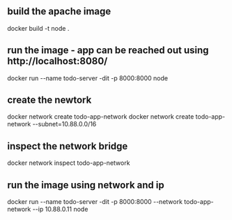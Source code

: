 ## build the apache image
docker build -t node .

## run the image - app can be reached out using http://localhost:8080/
docker run --name todo-server -dit -p 8000:8000 node 

## create the newtork
docker network create todo-app-network
docker network create todo-app-network --subnet=10.88.0.0/16

## inspect the network bridge
docker network inspect todo-app-network

## run the image using network and ip
docker run --name todo-server -dit -p 8000:8000 --network todo-app-network --ip 10.88.0.11 node 
